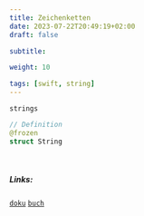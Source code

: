 ```yaml
---
title: Zeichenketten
date: 2023-07-22T20:49:19+02:00
draft: false

subtitle: 

weight: 10

tags: [swift, string]
---
```



`strings`

```swift
// Definition
@frozen
struct String
```

<br>

##### Links:
[`doku`](https://developer.apple.com/documentation/swift/string, "Apple Dokumentation")
[`buch`](https://docs.swift.org/swift-book/documentation/the-swift-programming-language/stringsandcharacters, "Swift.org Buch")